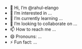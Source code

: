 - 👋 Hi, I’m @rahul-elango
- 👀 I’m interested in ...
- 🌱 I’m currently learning ...
- 💞️ I’m looking to collaborate on ...
- 📫 How to reach me ...
- 😄 Pronouns: ...
- ⚡ Fun fact: ...

<!---
rahul-elango/rahul-elango is a ✨ special ✨ repository because its `README.md` (this file) appears on your GitHub profile.
You can click the Preview link to take a look at your changes.
--->

